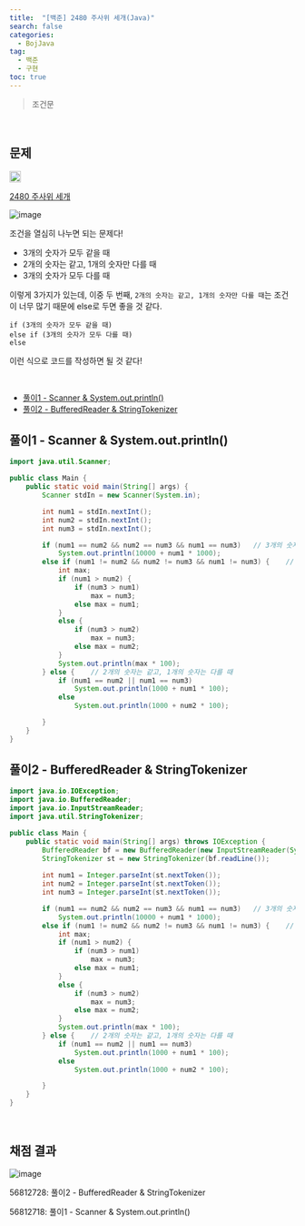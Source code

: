 ```yaml
---
title:  "[백준] 2480 주사위 세개(Java)"
search: false
categories: 
  - BojJava
tag:
  - 백준
  - 구현
toc: true
---
```


> 조건문

<br>

## 문제
<img src="https://static.solved.ac/tier_small/2.svg" width="20px"/>

[2480 주사위 세개](https://www.acmicpc.net/problem/2480)

![image](https://user-images.githubusercontent.com/87406514/222839852-ab9e1eb8-4281-445a-994e-500c36274500.png)


조건을 열심히 나누면 되는 문제다!

- 3개의 숫자가 모두 같을 때
- 2개의 숫자는 같고, 1개의 숫자만 다를 때
- 3개의 숫자가 모두 다를 때

이렇게 3가지가 있는데, 이중 두 번째, `2개의 숫자는 같고, 1개의 숫자만 다를 때`는 조건이 너무 많기 때문에 else로 두면 좋을 것 같다.

```
if (3개의 숫자가 모두 같을 때)
else if (3개의 숫자가 모두 다를 때)
else
```

이런 식으로 코드를 작성하면 될 것 같다!

<br>

- [풀이1 - Scanner & System.out.println()](#풀이1---scanner--systemoutprintln)
- [풀이2 - BufferedReader & StringTokenizer](#풀이2---bufferedreader--stringtokenizer)


## 풀이1 - Scanner & System.out.println()
```java
import java.util.Scanner;

public class Main {
    public static void main(String[] args) {
        Scanner stdIn = new Scanner(System.in);

        int num1 = stdIn.nextInt();
        int num2 = stdIn.nextInt();
        int num3 = stdIn.nextInt();

        if (num1 == num2 && num2 == num3 && num1 == num3)   // 3개의 숫자가 모두 같을 때
            System.out.println(10000 + num1 * 1000);
        else if (num1 != num2 && num2 != num3 && num1 != num3) {    // 3개의 숫자가 모두 다를 때
            int max;
			if (num1 > num2) {
				if (num3 > num1) 
					max = num3;
				else max = num1;
			}	
			else {
				if (num3 > num2) 
					max = num3;
				else max = num2;
            }
            System.out.println(max * 100);
        } else {    // 2개의 숫자는 같고, 1개의 숫자는 다를 때
            if (num1 == num2 || num1 == num3) 
                System.out.println(1000 + num1 * 100);
            else
                System.out.println(1000 + num2 * 100);

        }
    }
}
```

## 풀이2 - BufferedReader & StringTokenizer

```java
import java.io.IOException;
import java.io.BufferedReader;
import java.io.InputStreamReader;
import java.util.StringTokenizer;

public class Main {
    public static void main(String[] args) throws IOException {
        BufferedReader bf = new BufferedReader(new InputStreamReader(System.in));
        StringTokenizer st = new StringTokenizer(bf.readLine());
        
        int num1 = Integer.parseInt(st.nextToken());
        int num2 = Integer.parseInt(st.nextToken());
        int num3 = Integer.parseInt(st.nextToken());

        if (num1 == num2 && num2 == num3 && num1 == num3)   // 3개의 숫자가 모두 같을 때
            System.out.println(10000 + num1 * 1000);
        else if (num1 != num2 && num2 != num3 && num1 != num3) {    // 3개의 숫자가 모두 다를 때
            int max;
			if (num1 > num2) {
				if (num3 > num1) 
					max = num3;
				else max = num1;
			}	
			else {
				if (num3 > num2) 
					max = num3;
				else max = num2;
            }
            System.out.println(max * 100);
        } else {    // 2개의 숫자는 같고, 1개의 숫자는 다를 때
            if (num1 == num2 || num1 == num3) 
                System.out.println(1000 + num1 * 100);
            else
                System.out.println(1000 + num2 * 100);

        }
    }
}
```

<br>

## 채점 결과
![image](https://user-images.githubusercontent.com/87406514/222856991-a41855b5-c624-49f7-8da2-3ccaf3c88578.png)

56812728: 풀이2 - BufferedReader & StringTokenizer

56812718: 풀이1 - Scanner & System.out.println()


